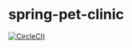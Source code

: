 # spring-pet-clinic

[![CircleCI](https://circleci.com/gh/codergo7/spring-pet-clinic/tree/master.svg?style=svg))](https://circleci.com/gh/codergo7/spring-pet-clinic/tree/master)
